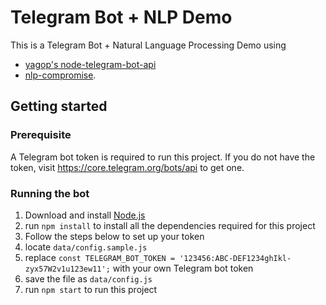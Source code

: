 # Telegram Bot + NLP Demo
This is a Telegram Bot + Natural Language Processing Demo using
- [yagop's node-telegram-bot-api](https://github.com/yagop/node-telegram-bot-api)
- [nlp-compromise](https://nlp-compromise.github.io/website/).

## Getting started

### Prerequisite
A Telegram bot token is required to run this project.
If you do not have the token, visit https://core.telegram.org/bots/api to get one.

### Running the bot
1. Download and install [Node.js](https://nodejs.org/en/download/)
2. run `npm install` to install all the dependencies required for this project
3. Follow the steps below to set up your token
  1. locate `data/config.sample.js`
  2. replace `const TELEGRAM_BOT_TOKEN = '123456:ABC-DEF1234ghIkl-zyx57W2v1u123ew11';`
     with your own Telegram bot token
  3. save the file as `data/config.js`
3. run `npm start` to run this project

